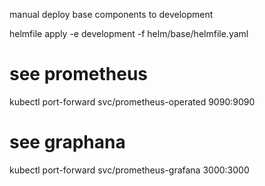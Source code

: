 manual deploy base components to development

helmfile apply -e development -f helm/base/helmfile.yaml

# see prometheus
kubectl port-forward svc/prometheus-operated 9090:9090
# see graphana
kubectl port-forward svc/prometheus-grafana 3000:3000